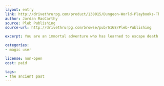 ```yaml
---
layout: entry
link: http://drivethrurpg.com/product/138015/Dungeon-World-Playbooks-The-Ancient-Past-Bundle?manufacturers_id=6168
author: Jordan MacCarthy
source: Pleb Publishing
source-url: http://drivethrurpg.com/browse/pub/6168/Pleb-Publishing

excerpt: You are an immortal adventure who has learned to escape death’s grasp and avoid the cruel hand of physically ageing.

categories:
- magic user

license: non-open
cost: paid

tags:
- the ancient past
---
```

